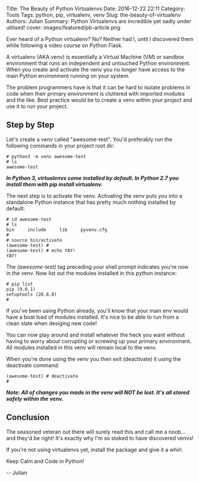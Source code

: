 Title: The Beauty of Python Virtualenvs
Date: 2016-12-22 22:11
Category: Tools
Tags: python, pip, virtualenv, venv
Slug: the-beauty-of-virtualenv
Authors: Julian
Summary: Python Virtualenvs are incredible yet sadly under utilised!
cover: images/featured/pb-article.png

Ever heard of a Python virtualenv? No? Neither had I, until I discovered them while following a video course on Python Flask.

A virtualenv (AKA venv) is essentially a Virtual Machine (VM) or sandbox environment that runs an independent and untouched Python environment.
When you create and activate the venv you no longer have access to the main Python environment running on your system.

The problem programmers have is that it can be hard to isolate problems in code when their primary environment is cluttered with imported modules and the like.
Best practice would be to create a venv within your project and use it to run your project.

## Step by Step

Let's create a venv called "awesome-test". You'd preferably run the following commands in your project root dir:

~~~~
# python3 -m venv awesome-test
# ls
awesome-test
~~~~

**_In Python 3, virtualenvs come installed by default. In Python 2.7 you install them with pip install virtualenv._**

The next step is to activate the venv.
Activating the venv puts you into a standalone Python instance that has pretty much nothing installed by default:

~~~~
# cd awesome-test
# ls
bin		include		lib		pyvenv.cfg
#
# source bin/activate
(awesome-test) #
(awesome-test) # echo YAY!
YAY!
~~~~

The *(awesome-test)* tag preceding your shell prompt indicates you're now in the venv.
Now list out the modules installed in this python instance:

~~~~
# pip list
pip (9.0.1)
setuptools (28.8.0)
#
~~~~

If you've been using Python already, you'll know that your main env would have a boat load of modules installed. It's nice to be able to run from a clean slate when desiging new code!

You can now play around and install whatever the heck you want without having to worry about corrupting or screwing up your primary environment. All modules installed in this venv will remain local to the venv.

When you're done using the venv you then exit (deactivate) it using the deactivate command:

~~~~
(awesome-test) # deactivate
# 
~~~~

**_Note: All of changes you made in the venv will NOT be lost. It's all stored safely within the venv._**

## Conclusion

The seasoned veteran out there will surely read this and call me a noob... and they'd be right! It's exactly why I'm so stoked to have discovered venvs!

If you're not using virtualenvs yet, install the package and give it a whirl.

Keep Calm and Code in Python!

-- Julian

